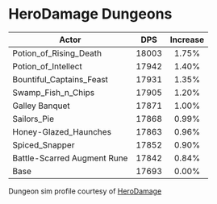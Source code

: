 # HeroDamage Dungeons
| Actor | DPS | Increase |
|---|:---:|:---:|
|Potion_of_Rising_Death|18003|1.75%|
|Potion_of_Intellect|17942|1.40%|
|Bountiful_Captains_Feast|17931|1.35%|
|Swamp_Fish_n_Chips|17905|1.20%|
|Galley Banquet|17871|1.00%|
|Sailors_Pie|17868|0.99%|
|Honey-Glazed_Haunches|17863|0.96%|
|Spiced_Snapper|17852|0.90%|
|Battle-Scarred Augment Rune|17842|0.84%|
|Base|17693|0.00%|

 Dungeon sim profile courtesy of [HeroDamage](https://www.herodamage.com/)